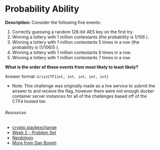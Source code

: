 # Probability Ability
**Description:** Consider the following five events:
1. Correctly guessing a random 128-bit AES key on the first try.
2. Winning a lottery with 1 million contestants (the probability is 1/106 ).
3. Winning a lottery with 1 million contestants 5 times in a row (the probability is (1/106)5 ).
4. Winning a lottery with 1 million contestants 6 times in a row.
5. Winning a lottery with 1 million contestants 7 times in a row. 

**What is the order of these events from most likely to least likely?**

Answer format: `GrizzCTF{int, int, int, int, int}`

- Note: This challenge was originally made as a live service to submit the answer to and receive the flag, however there were not enough docker container server instances for all of the challenges based off of the CTFd hosted tier.

###### Resources
- [crypto.stackexchange](https://crypto.stackexchange.com/questions/30749/probability-of-guessing-random-128-bit-aes-key)
- [Week 2 - Problem Set](https://www.quizerry.com/wp-content/uploads/2021/01/Week-2-Problem-Set-_-Coursera-cryptography-I-2.pdf)
- [Nerdology](https://printed-notes.blogspot.com/2013/09/block-ciphers-week-2.html)
- [More from Dan Boneh](https://crypto.stanford.edu/~dabo/)